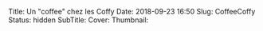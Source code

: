 Title: Un "coffee" chez les Coffy
Date: 2018-09-23 16:50
Slug: CoffeeCoffy
Status: hidden
SubTitle: 
Cover: 
Thumbnail: